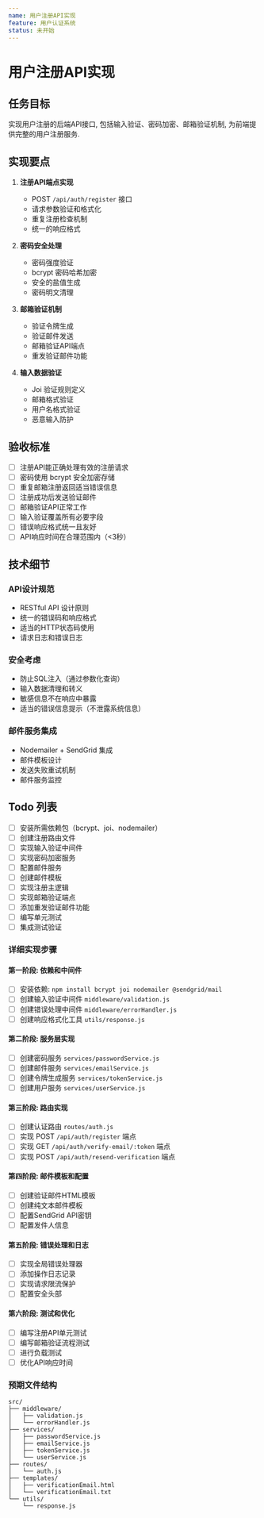 ```yaml
---
name: 用户注册API实现
feature: 用户认证系统
status: 未开始
---
```


# 用户注册API实现

## 任务目标

实现用户注册的后端API接口, 包括输入验证、密码加密、邮箱验证机制, 为前端提供完整的用户注册服务.

## 实现要点

1. **注册API端点实现**
   - POST `/api/auth/register` 接口
   - 请求参数验证和格式化
   - 重复注册检查机制
   - 统一的响应格式

2. **密码安全处理**
   - 密码强度验证
   - bcrypt 密码哈希加密
   - 安全的盐值生成
   - 密码明文清理

3. **邮箱验证机制**
   - 验证令牌生成
   - 验证邮件发送
   - 邮箱验证API端点
   - 重发验证邮件功能

4. **输入数据验证**
   - Joi 验证规则定义
   - 邮箱格式验证
   - 用户名格式验证
   - 恶意输入防护

## 验收标准

- [ ] 注册API能正确处理有效的注册请求
- [ ] 密码使用 bcrypt 安全加密存储
- [ ] 重复邮箱注册返回适当错误信息
- [ ] 注册成功后发送验证邮件
- [ ] 邮箱验证API正常工作
- [ ] 输入验证覆盖所有必要字段
- [ ] 错误响应格式统一且友好
- [ ] API响应时间在合理范围内（<3秒）

## 技术细节

### API设计规范

- RESTful API 设计原则
- 统一的错误码和响应格式
- 适当的HTTP状态码使用
- 请求日志和错误日志

### 安全考虑

- 防止SQL注入（通过参数化查询）
- 输入数据清理和转义
- 敏感信息不在响应中暴露
- 适当的错误信息提示（不泄露系统信息）

### 邮件服务集成

- Nodemailer + SendGrid 集成
- 邮件模板设计
- 发送失败重试机制
- 邮件服务监控

## Todo 列表

- [ ] 安装所需依赖包（bcrypt、joi、nodemailer）
- [ ] 创建注册路由文件
- [ ] 实现输入验证中间件
- [ ] 实现密码加密服务
- [ ] 配置邮件服务
- [ ] 创建邮件模板
- [ ] 实现注册主逻辑
- [ ] 实现邮箱验证端点
- [ ] 添加重发验证邮件功能
- [ ] 编写单元测试
- [ ] 集成测试验证

### 详细实现步骤

#### 第一阶段: 依赖和中间件

- [ ] 安装依赖: `npm install bcrypt joi nodemailer @sendgrid/mail`
- [ ] 创建输入验证中间件 `middleware/validation.js`
- [ ] 创建错误处理中间件 `middleware/errorHandler.js`
- [ ] 创建响应格式化工具 `utils/response.js`

#### 第二阶段: 服务层实现

- [ ] 创建密码服务 `services/passwordService.js`
- [ ] 创建邮件服务 `services/emailService.js`
- [ ] 创建令牌生成服务 `services/tokenService.js`
- [ ] 创建用户服务 `services/userService.js`

#### 第三阶段: 路由实现

- [ ] 创建认证路由 `routes/auth.js`
- [ ] 实现 POST `/api/auth/register` 端点
- [ ] 实现 GET `/api/auth/verify-email/:token` 端点
- [ ] 实现 POST `/api/auth/resend-verification` 端点

#### 第四阶段: 邮件模板和配置

- [ ] 创建验证邮件HTML模板
- [ ] 创建纯文本邮件模板
- [ ] 配置SendGrid API密钥
- [ ] 配置发件人信息

#### 第五阶段: 错误处理和日志

- [ ] 实现全局错误处理器
- [ ] 添加操作日志记录
- [ ] 实现请求限流保护
- [ ] 配置安全头部

#### 第六阶段: 测试和优化

- [ ] 编写注册API单元测试
- [ ] 编写邮箱验证流程测试
- [ ] 进行负载测试
- [ ] 优化API响应时间

### 预期文件结构

```
src/
├── middleware/
│   ├── validation.js
│   └── errorHandler.js
├── services/
│   ├── passwordService.js
│   ├── emailService.js
│   ├── tokenService.js
│   └── userService.js
├── routes/
│   └── auth.js
├── templates/
│   ├── verificationEmail.html
│   └── verificationEmail.txt
└── utils/
    └── response.js
```
